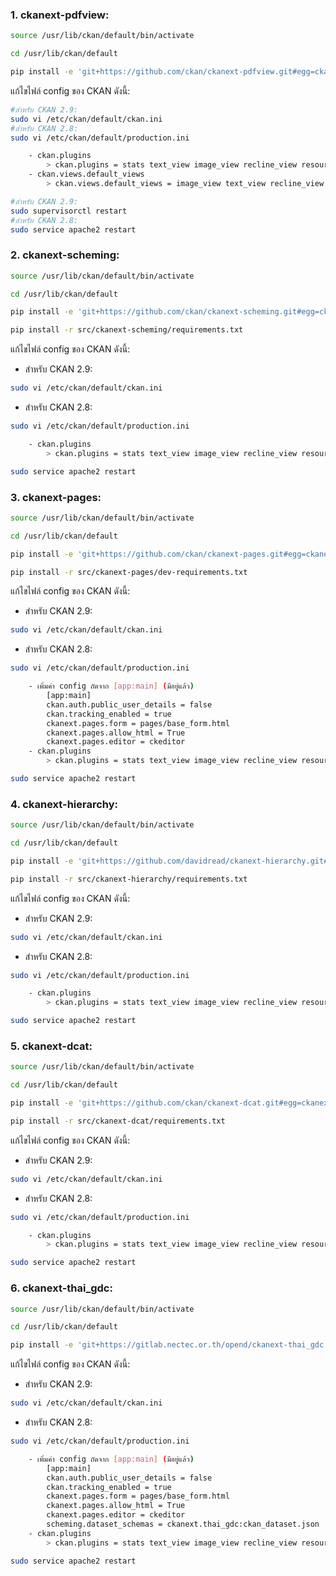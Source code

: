 ### 1. ckanext-pdfview:
```sh
source /usr/lib/ckan/default/bin/activate

cd /usr/lib/ckan/default

pip install -e 'git+https://github.com/ckan/ckanext-pdfview.git#egg=ckanext-pdfview'
```
แก้ไขไฟล์ config ของ CKAN ดังนี้:
```sh
#สำหรับ CKAN 2.9:
sudo vi /etc/ckan/default/ckan.ini
#สำหรับ CKAN 2.8:
sudo vi /etc/ckan/default/production.ini
```
```sh
    - ckan.plugins
        > ckan.plugins = stats text_view image_view recline_view resource_proxy datastore datapusher webpage_view pdf_view
    - ckan.views.default_views
        > ckan.views.default_views = image_view text_view recline_view webpage_view pdf_view
```
```sh
#สำหรับ CKAN 2.9:
sudo supervisorctl restart
#สำหรับ CKAN 2.8:
sudo service apache2 restart
```
### 2. ckanext-scheming:
```sh
source /usr/lib/ckan/default/bin/activate

cd /usr/lib/ckan/default

pip install -e 'git+https://github.com/ckan/ckanext-scheming.git#egg=ckanext-scheming'

pip install -r src/ckanext-scheming/requirements.txt
```
แก้ไขไฟล์ config ของ CKAN ดังนี้:
- สำหรับ CKAN 2.9:
```sh
sudo vi /etc/ckan/default/ckan.ini
```
- สำหรับ CKAN 2.8:
```sh
sudo vi /etc/ckan/default/production.ini
```
```sh
    - ckan.plugins
        > ckan.plugins = stats text_view image_view recline_view resource_proxy datastore datapusher webpage_view pdf_view scheming_datasets
```
```sh
sudo service apache2 restart
```
### 3. ckanext-pages:
```sh
source /usr/lib/ckan/default/bin/activate

cd /usr/lib/ckan/default

pip install -e 'git+https://github.com/ckan/ckanext-pages.git#egg=ckanext-pages'

pip install -r src/ckanext-pages/dev-requirements.txt
```
แก้ไขไฟล์ config ของ CKAN ดังนี้:
- สำหรับ CKAN 2.9:
```sh
sudo vi /etc/ckan/default/ckan.ini
```
- สำหรับ CKAN 2.8:
```sh
sudo vi /etc/ckan/default/production.ini
```
```sh
    - เพิ่มค่า config ถัดจาก [app:main] (มีอยู่แล้ว)
        [app:main]
        ckan.auth.public_user_details = false
        ckan.tracking_enabled = true
        ckanext.pages.form = pages/base_form.html
        ckanext.pages.allow_html = True
        ckanext.pages.editor = ckeditor
    - ckan.plugins
        > ckan.plugins = stats text_view image_view recline_view resource_proxy datastore datapusher webpage_view pdf_view scheming_datasets pages
```
```sh
sudo service apache2 restart
```
### 4. ckanext-hierarchy:
```sh
source /usr/lib/ckan/default/bin/activate

cd /usr/lib/ckan/default

pip install -e 'git+https://github.com/davidread/ckanext-hierarchy.git#egg=ckanext-hierarchy'

pip install -r src/ckanext-hierarchy/requirements.txt
```
แก้ไขไฟล์ config ของ CKAN ดังนี้:
- สำหรับ CKAN 2.9:
```sh
sudo vi /etc/ckan/default/ckan.ini
```
- สำหรับ CKAN 2.8:
```sh
sudo vi /etc/ckan/default/production.ini
```
```sh
    - ckan.plugins
        > ckan.plugins = stats text_view image_view recline_view resource_proxy datastore datapusher webpage_view pdf_view scheming_datasets pages hierarchy_display hierarchy_form
```
```sh
sudo service apache2 restart
```
### 5. ckanext-dcat:
```sh
source /usr/lib/ckan/default/bin/activate

cd /usr/lib/ckan/default

pip install -e 'git+https://github.com/ckan/ckanext-dcat.git#egg=ckanext-dcat'

pip install -r src/ckanext-dcat/requirements.txt
```
แก้ไขไฟล์ config ของ CKAN ดังนี้:
- สำหรับ CKAN 2.9:
```sh
sudo vi /etc/ckan/default/ckan.ini
```
- สำหรับ CKAN 2.8:
```sh
sudo vi /etc/ckan/default/production.ini
```
```sh
    - ckan.plugins
        > ckan.plugins = stats text_view image_view recline_view resource_proxy datastore datapusher webpage_view pdf_view scheming_datasets pages hierarchy_display hierarchy_form dcat dcat_json_interface structured_data
```
```sh
sudo service apache2 restart
```
### 6. ckanext-thai_gdc:
```sh
source /usr/lib/ckan/default/bin/activate

cd /usr/lib/ckan/default

pip install -e 'git+https://gitlab.nectec.or.th/opend/ckanext-thai_gdc.git#egg=ckanext-thai_gdc'
```
แก้ไขไฟล์ config ของ CKAN ดังนี้:
- สำหรับ CKAN 2.9:
```sh
sudo vi /etc/ckan/default/ckan.ini
```
- สำหรับ CKAN 2.8:
```sh
sudo vi /etc/ckan/default/production.ini
```
```sh
    - เพิ่มค่า config ถัดจาก [app:main] (มีอยู่แล้ว)
        [app:main]
        ckan.auth.public_user_details = false
        ckan.tracking_enabled = true
        ckanext.pages.form = pages/base_form.html
        ckanext.pages.allow_html = True
        ckanext.pages.editor = ckeditor
        scheming.dataset_schemas = ckanext.thai_gdc:ckan_dataset.json
    - ckan.plugins
        > ckan.plugins = stats text_view image_view recline_view resource_proxy datastore datapusher webpage_view pdf_view scheming_datasets pages hierarchy_display hierarchy_form dcat dcat_json_interface structured_data thai_gdc
```
```sh
sudo service apache2 restart
```
